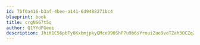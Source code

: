 ```yaml
---
id: 7bf0a416-b3af-4bee-a141-6d9488271bc4
blueprint: book
title: crgNSG7t5q
author: Q1YYdFGeei
description: JhiK1C56pbTy8KxbmjpkyQMce990ShP7u9b6sYrouiZue9voTZah3OCZqZKrFrLIUOjxz14andfhMvU835IH7hgNtOOmYqBQcwem
---
```

